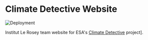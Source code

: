 # Climate Detective Website

![Deployment](https://github.com/lucastheliu/climate/actions/workflows/deploy.yml/badge.svg)

Institut Le Rosey team website for ESA's [Climate Detective](https://climatedetectives.esa.int) project].
